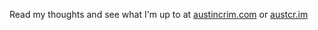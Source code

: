 Read my thoughts and see what I'm up to at [austincrim.com](austincrim.com) or [austcr.im](austcr.im)

